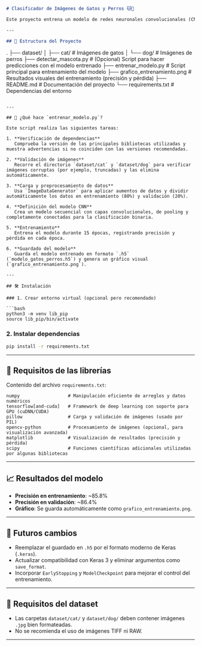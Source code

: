 ```markdown
# Clasificador de Imágenes de Gatos y Perros 🐱🐶

Este proyecto entrena un modelo de redes neuronales convolucionales (CNN) utilizando TensorFlow y Keras para clasificar imágenes entre **gatos** y **perros**. El modelo puede ser entrenado con una estructura básica de carpetas y luego utilizado para predicción.

---

## 📁 Estructura del Proyecto

```

.
├── dataset/
│   ├── cat/         # Imágenes de gatos
│   └── dog/         # Imágenes de perros
├── detectar\_mascota.py         # (Opcional) Script para hacer predicciones con el modelo entrenado
├── entrenar\_modelo.py          # Script principal para entrenamiento del modelo
├── grafico\_entrenamiento.png   # Resultados visuales del entrenamiento (precisión y pérdida)
├── README.md                   # Documentación del proyecto
└── requirements.txt            # Dependencias del entorno

````

---

## 🚀 ¿Qué hace `entrenar_modelo.py`?

Este script realiza las siguientes tareas:

1. **Verificación de dependencias**  
   Comprueba la versión de las principales bibliotecas utilizadas y muestra advertencias si no coinciden con las versiones recomendadas.

2. **Validación de imágenes**  
   Recorre el directorio `dataset/cat` y `dataset/dog` para verificar imágenes corruptas (por ejemplo, truncadas) y las elimina automáticamente.

3. **Carga y preprocesamiento de datos**  
   Usa `ImageDataGenerator` para aplicar aumentos de datos y dividir automáticamente los datos en entrenamiento (80%) y validación (20%).

4. **Definición del modelo CNN**  
   Crea un modelo secuencial con capas convolucionales, de pooling y completamente conectadas para la clasificación binaria.

5. **Entrenamiento**  
   Entrena el modelo durante 15 épocas, registrando precisión y pérdida en cada época.

6. **Guardado del modelo**  
   Guarda el modelo entrenado en formato `.h5` (`modelo_gatos_perros.h5`) y genera un gráfico visual (`grafico_entrenamiento.png`).

---

## 🛠️ Instalación

### 1. Crear entorno virtual (opcional pero recomendado)

```bash
python3 -m venv lib_pip
source lib_pip/bin/activate
````

### 2. Instalar dependencias

```bash
pip install -r requirements.txt
```

---

## 🧪 Requisitos de las librerías

Contenido del archivo `requirements.txt`:

```
numpy                  # Manipulación eficiente de arreglos y datos numéricos
tensorflow[and-cuda]   # Framework de deep learning con soporte para GPU (cuDNN/CUDA)
pillow                 # Carga y validación de imágenes (usado por PIL)
opencv-python          # Procesamiento de imágenes (opcional, para visualización avanzada)
matplotlib             # Visualización de resultados (precisión y pérdida)
scipy                  # Funciones científicas adicionales utilizadas por algunas bibliotecas
```

---

## 📈 Resultados del modelo

* **Precisión en entrenamiento**: \~85.8%
* **Precisión en validación**: \~86.4%
* **Gráfico**: Se guarda automáticamente como `grafico_entrenamiento.png`.

---

## 🔮 Futuros cambios

* Reemplazar el guardado en `.h5` por el formato moderno de Keras (`.keras`).
* Actualizar compatibilidad con Keras 3 y eliminar argumentos como `save_format`.
* Incorporar `EarlyStopping` y `ModelCheckpoint` para mejorar el control del entrenamiento.

---

## 📌 Requisitos del dataset

* Las carpetas `dataset/cat/` y `dataset/dog/` deben contener imágenes `.jpg` bien formateadas.
* No se recomienda el uso de imágenes TIFF ni RAW.

---
